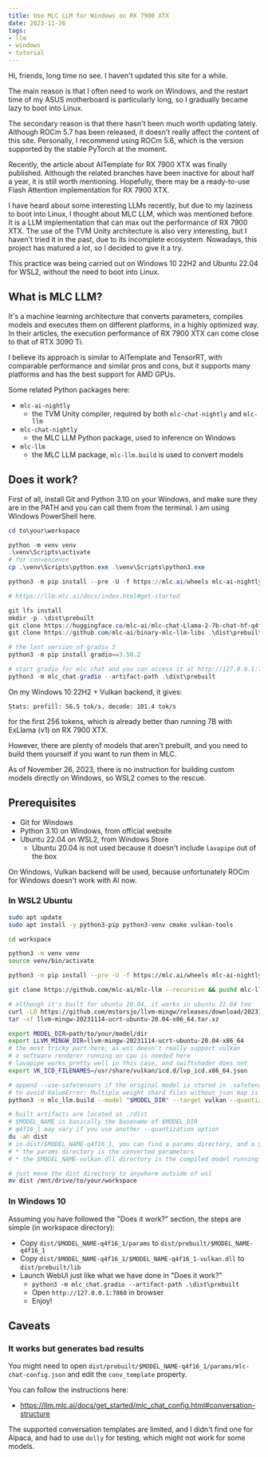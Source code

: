 ```yaml
---
title: Use MLC LLM for Windows on RX 7900 XTX
date: 2023-11-26
tags:
- llm
- windows
- tutorial
---
```


Hi, friends, long time no see. I haven't updated this site for a while.

The main reason is that I often need to work on Windows, and the restart time of my ASUS motherboard is particularly long, so I gradually became lazy to boot into Linux.

The secondary reason is that there hasn't been much worth updating lately. Although ROCm 5.7 has been released, it doesn't really affect the content of this site. Personally, I recommend using ROCm 5.6, which is the version supported by the stable PyTorch at the moment.

Recently, the article about AITemplate for RX 7900 XTX was finally published. Although the related branches have been inactive for about half a year, it is still worth mentioning. Hopefully, there may be a ready-to-use Flash Attention implementation for RX 7900 XTX.

I have heard about some interesting LLMs recently, but due to my laziness to boot into Linux, I thought about MLC LLM, which was mentioned before. It is a LLM implementation that can max out the performance of RX 7900 XTX. The use of the TVM Unity architecture is also very interesting, but I haven't tried it in the past, due to its incomplete ecosystem. Nowadays, this project has matured a lot, so I decided to give it a try.

This practice was being carried out on Windows 10 22H2 and Ubuntu 22.04 for WSL2, without the need to boot into Linux.

## What is MLC LLM?

It's a machine learning architecture that converts parameters, compiles models and executes them on different platforms, in a highly optimized way. In their articles, the execution performance of RX 7900 XTX can come close to that of RTX 3090 Ti.

I believe its approach is similar to AITemplate and TensorRT, with comparable performance and similar pros and cons, but it supports many platforms and has the best support for AMD GPUs.

Some related Python packages here:

* `mlc-ai-nightly`
  * the TVM Unity compiler, required by both `mlc-chat-nightly` and `mlc-llm`
* `mlc-chat-nightly`
  * the MLC LLM Python package, used to inference on Windows
* `mlc-llm`
  * the MLC LLM package, `mlc-llm.build` is used to convert models

## Does it work?

First of all, install Git and Python 3.10 on your Windows, and make sure they are in the PATH and you can call them from the terminal. I am using Windows PowerShell here.

```powershell
cd to\your\workspace

python -m venv venv
.\venv\Scripts\activate
# for convenience
cp .\venv\Scripts\python.exe .\venv\Scripts\python3.exe

python3 -m pip install --pre -U -f https://mlc.ai/wheels mlc-ai-nightly mlc-chat-nightly

# https://llm.mlc.ai/docs/index.html#get-started

git lfs install
mkdir -p .\dist\prebuilt
git clone https://huggingface.co/mlc-ai/mlc-chat-Llama-2-7b-chat-hf-q4f16_1 .\dist\prebuilt\mlc-chat-Llama-2-7b-chat-hf-q4f16_1
git clone https://github.com/mlc-ai/binary-mlc-llm-libs .\dist\prebuilt\lib

# the last version of gradio 3
python3 -m pip install gradio==3.50.2

# start gradio for mlc chat and you can access it at http://127.0.0.1:7860
python3 -m mlc_chat.gradio --artifact-path .\dist\prebuilt
```

On my Windows 10 22H2 + Vulkan backend, it gives:

```Stats: prefill: 56.5 tok/s, decode: 101.4 tok/s```

for the first 256 tokens, which is already better than running 7B with ExLlama (v1) on RX 7900 XTX.

However, there are plenty of models that aren't prebuilt, and you need to build them yourself if you want to run them in MLC.

As of November 26, 2023, there is no instruction for building custom models directly on Windows, so WSL2 comes to the rescue.

## Prerequisites

* Git for Windows
* Python 3.10 on Windows, from official website
* Ubuntu 22.04 on WSL2, from Windows Store
  * Ubuntu 20.04 is not used because it doesn't include `lavapipe` out of the box

On Windows, Vulkan backend will be used, because unfortunately ROCm for Windows doesn't work with AI now.

### In WSL2 Ubuntu

```bash
sudo apt update
sudo apt install -y python3-pip python3-venv cmake vulkan-tools

cd workspace

python3 -m venv venv
source venv/bin/activate

python3 -m pip install --pre -U -f https://mlc.ai/wheels mlc-ai-nightly

git clone https://github.com/mlc-ai/mlc-llm --recursive && pushd mlc-llm && python3 -m pip install . && popd

# although it's built for ubuntu 20.04, it works in ubuntu 22.04 too
curl -LO https://github.com/mstorsjo/llvm-mingw/releases/download/20231114/llvm-mingw-20231114-ucrt-ubuntu-20.04-x86_64.tar.xz
tar -xf llvm-mingw-20231114-ucrt-ubuntu-20.04-x86_64.tar.xz

export MODEL_DIR=path/to/your/model/dir
export LLVM_MINGW_DIR=llvm-mingw-20231114-ucrt-ubuntu-20.04-x86_64
# the most tricky part here, as wsl doesn't really support vulkan
# a software renderer running on cpu is needed here
# lavapipe works pretty well in this case, and swiftshader does not
export VK_ICD_FILENAMES=/usr/share/vulkan/icd.d/lvp_icd.x86_64.json

# append --use-safetensors if the original model is stored in .safetensors
# to avoid ValueError: Multiple weight shard files without json map is not supported
python3 -m mlc_llm.build --model "$MODEL_DIR" --target vulkan --quantization q4f16_1 --llvm-mingw "$LLVM_MINGW_DIR"

# built artifacts are located at ./dist
# $MODEL_NAME is basically the basename of $MODEL_DIR
# q4f16_1 may vary if you use another --quantization option
du -ah dist
# in dist/$MODEL_NAME-q4f16_1, you can find a params directory, and a $MODEL_NAME-vulkan.dll:
# * the params directory is the converted parameters
# * the $MODEL_NAME-vulkan.dll directory is the compiled model running in vulkan

# just move the dist directory to anywhere outside of wsl
mv dist /mnt/drive/to/your/workspace
```

### In Windows 10

Assuming you have followed the "Does it work?" section, the steps are simple (in workspace directory):

* Copy `dist/$MODEL_NAME-q4f16_1/params` to `dist/prebuilt/$MODEL_NAME-q4f16_1`
* Copy `dist/$MODEL_NAME-q4f16_1/$MODEL_NAME-q4f16_1-vulkan.dll` to `dist/prebuilt/lib`
* Launch WebUI just like what we have done in "Does it work?"
  * `python3 -m mlc_chat.gradio --artifact-path .\dist\prebuilt`
  * Open `http://127.0.0.1:7860` in browser
  * Enjoy!

## Caveats

### It works but generates bad results

You might need to open `dist/prebuilt/$MODEL_NAME-q4f16_1/params/mlc-chat-config.json` and edit the `conv_template` property.

You can follow the instructions here:

* https://llm.mlc.ai/docs/get_started/mlc_chat_config.html#conversation-structure

The supported conversation templates are limited, and I didn't find one for Alpaca, and had to use `dolly` for testing, which might not work for some models.
